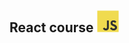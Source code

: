 
##  React course <img src="https://raw.githubusercontent.com/devicons/devicon/master/icons/javascript/javascript-original.svg" alt="javascript" width="35" height="35"/>
